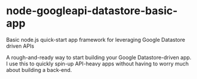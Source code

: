 # node-googleapi-datastore-basic-app
Basic node.js quick-start app framework for leveraging Google Datastore driven APIs

A rough-and-ready way to start building your Google Datastore-driven app. I use this to quickly spin-up API-heavy apps without having to worry much
about building a back-end.
